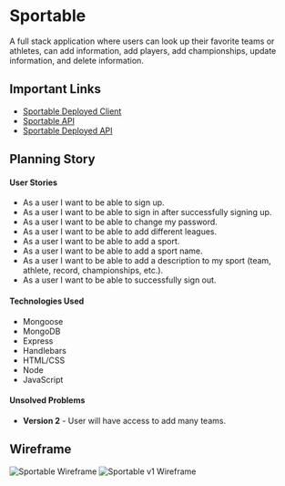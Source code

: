 # Sportable

A full stack application where users can look up their favorite teams or athletes, can add information, add players, add championships, update information, and delete information.

## Important Links

- [Sportable Deployed Client](https://austintorres.github.io/sportable-client/)
- [Sportable API](https://github.com/austintorres/sportable-app)
- [Sportable Deployed API](https://stark-sea-97091.herokuapp.com/)


## Planning Story

#### User Stories

- As a user I want to be able to sign up.
- As a user I want to be able to sign in after successfully signing up.
- As a user I want to be able to change my password.
- As a user I want to be able to add different leagues.
- As a user I want to be able to add a sport.
- As a user I want to be able to add a sport name.
- As a user I want to be able to add a description to my sport (team, athlete, record, championships, etc.).
- As a user I want to be able to successfully sign out.

#### Technologies Used

- Mongoose
- MongoDB
- Express
- Handlebars
- HTML/CSS
- Node
- JavaScript

#### Unsolved Problems

- **Version 2** - User will have access to add many teams.

## Wireframe
![Sportable Wireframe](https://i.imgur.com/JSZBHKB.jpg)
![Sportable v1 Wireframe](https://i.imgur.com/RX1kMxQ.jpg)

